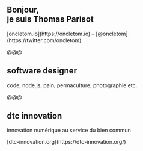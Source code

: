 <!-- .slide: data-background="../../img/thomas-parisot-landscape.jpg" data-state="background-dark" -->

## Bonjour,<br> je suis **Thomas** Parisot

<footer>
[oncletom.io](https://oncletom.io) –
[@oncletom](https://twitter.com/oncletom)
</footer>

@@@

## software designer

code, node.js, pain, permaculture, photographie etc.

@@@

## dtc innovation

innovation numérique au service du bien commun

<footer>
[dtc-innovation.org](https://dtc-innovation.org/)
</footer>

